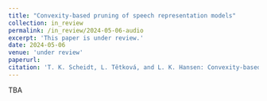 ```yaml
---
title: "Convexity-based pruning of speech representation models"
collection: in_review
permalink: /in_review/2024-05-06-audio
excerpt: 'This paper is under review.'
date: 2024-05-06
venue: 'under review'
paperurl: 
citation: 'T. K. Scheidt, L. Tětková, and L. K. Hansen: Convexity-based pruning of speech representation models (2024)'
---
```


TBA
